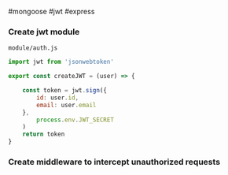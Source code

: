 #mongoose #jwt #express

### Create jwt module
`module/auth.js`
```js
import jwt from 'jsonwebtoken'

export const createJWT = (user) => {

	const token = jwt.sign({
		id: user.id,
		email: user.email
	},
		process.env.JWT_SECRET
	)
	return token
}
```

### Create middleware to intercept unauthorized requests